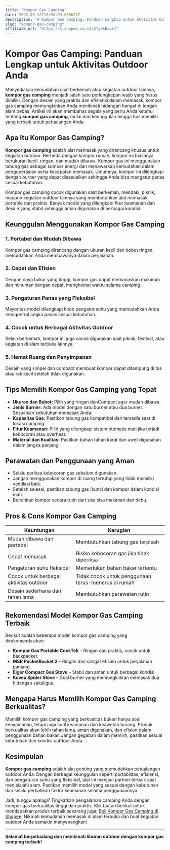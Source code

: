 ```yaml
---
title: "Kompor Gas Camping"
date: 2025-05-22T10:53:09.660075Z
description: "# Kompor Gas Camping: Panduan Lengkap untuk Aktivitas Outdoor Anda..."
slug: "kompor-gas-camping"
affiliate_url: "https://s.shopee.co.id/2fyekBxvrt"
---
```

# Kompor Gas Camping: Panduan Lengkap untuk Aktivitas Outdoor Anda

Menyediakan kemudahan saat berkemah atau kegiatan outdoor lainnya, **kompor gas camping** menjadi salah satu perlengkapan wajib yang harus dimiliki. Dengan desain yang praktis dan efisiensi dalam memasak, kompor gas camping memungkinkan Anda menikmati hidangan hangat di tengah alam bebas. Artikel ini akan membahas segala yang perlu Anda ketahui tentang **kompor gas camping**, mulai dari keunggulan hingga tips memilih yang terbaik untuk petualangan Anda.

## Apa Itu Kompor Gas Camping?

**Kompor gas camping** adalah alat memasak yang dirancang khusus untuk kegiatan outdoor. Berbeda dengan kompor rumah, kompor ini biasanya berukuran kecil, ringan, dan mudah dibawa. Kompor gas ini menggunakan tabung gas sebagai sumber energi dan menawarkan kemudahan dalam pengoperasian serta kecepatan memasak. Umumnya, kompor ini dilengkapi dengan burner yang dapat disesuaikan sehingga Anda bisa mengatur panas sesuai kebutuhan.

Kompor gas camping cocok digunakan saat berkemah, mendaki, piknik, maupun kegiatan outdoor lainnya yang membutuhkan alat memasak portable dan praktis. Banyak model yang dilengkapi fitur keamanan dan desain yang stabil sehingga aman digunakan di berbagai kondisi.

## Keunggulan Menggunakan Kompor Gas Camping

### 1. Portabel dan Mudah Dibawa
Kompor gas camping dirancang dengan ukuran kecil dan bobot ringan, memudahkan Anda membawanya dalam perjalanan.

### 2. Cepat dan Efisien
Dengan daya bakar yang tinggi, kompor gas dapat memanaskan makanan dan minuman dengan cepat, menghemat waktu selama camping.

### 3. Pengaturan Panas yang Fleksibel
Mayoritas model dilengkapi knob pengatur suhu yang memudahkan Anda mengontrol angka panas sesuai kebutuhan.

### 4. Cocok untuk Berbagai Aktivitas Outdoor
Selain berkemah, kompor ini juga cocok digunakan saat piknik, festival, atau kegiatan di alam terbuka lainnya.

### 5. Hemat Ruang dan Penyimpanan
Desain yang simpel dan compact membuat kompor dapat ditampung di tas atau rak kecil setelah tidak digunakan.

## Tips Memilih Kompor Gas Camping yang Tepat

- **Ukuran dan Bobot:** Pilih yang ringan danCompact agar mudah dibawa.
- **Jenis Burner:** Ada model dengan satu burner atau dua burner. Sesuaikan kebutuhan memasak Anda.
- **Kapasitas Gas:** Pastikan tabung gas kompatibel dan tersedia saat di lokasi camping.
- **Fitur Keamanan:** Pilih yang dilengkapi sistem otomatis mati jika terjadi kebocoran atau overheat.
- **Material dan Kualitas:** Pastikan bahan tahan karat dan awet digunakan dalam jangka panjang.

## Perawatan dan Penggunaan yang Aman

- Selalu periksa kebocoran gas sebelum digunakan.
- Jangan menggunakan kompor di ruang tertutup yang tidak memiliki ventilasi baik.
- Setelah selesai, pastikan tabung gas |kunci dan kompor dalam kondisi mati.
- Bersihkan kompor secara rutin dari sisa sisa makanan dan debu.

## Pros & Cons Kompor Gas Camping

| Keuntungan | Kerugian |
|--------------|-----------|
| Mudah dibawa dan portabel | Membutuhkan tabung gas terpisah |
| Cepat memasak | Risiko kebocoran gas jika tidak diperiksa |
| Pengaturan suhu fleksibel | Memerlukan bahan bakar tertentu |
| Cocok untuk berbagai aktivitas outdoor | Tidak cocok untuk penggunaan terus-menerus di rumah |
| Desain sederhana dan tahan lama | Membutuhkan perawatan rutin |

## Rekomendasi Model Kompor Gas Camping Terbaik

Berikut adalah beberapa model kompor gas camping yang direkomendasikan:

- **Kompor Gas Portable CookTek** – Ringan dan praktis, cocok untuk backpacker.
- **MSR PocketRocket 2** – Ringan dan sangat efisien untuk perjalanan panjang.
- **Eiger Compact Gas Stove** – Stabil dan aman untuk berbagai kondisi.
- **Kovea Spider Stove** – Dual burner yang memungkinkan memasak dua hidangan sekaligus.

## Mengapa Harus Memilih Kompor Gas Camping Berkualitas?

Memilih kompor gas camping yang berkualitas bukan hanya soal kenyamanan, tetapi juga soal keamanan dan keawetan barang. Produk berkualitas akan lebih tahan lama, aman digunakan, dan efisien dalam penggunaan bahan bakar. Jangan gegabah dalam memilih, pastikan sesuai kebutuhan dan kondisi outdoor Anda.

## Kesimpulan

**Kompor gas camping** adalah alat penting yang memudahkan petualangan outdoor Anda. Dengan berbagai keunggulan seperti portabilitas, efisiensi, dan pengaturan suhu yang fleksibel, alat ini menjadi partner terbaik saat menjelajahi alam. Pastikan memilih model yang sesuai dengan kebutuhan dan selalu perhatikan faktor keamanan selama penggunaannya.

Jadi, tunggu apalagi? Tingkatkan pengalaman camping Anda dengan kompor gas berkualitas tinggi dan praktis. Klik tautan berikut untuk mendapatkan produk terbaik sekarang juga: [Beli Kompor Gas Camping di Shopee](https://s.shopee.co.id/2fyekBxvrt). Nikmati kemudahan memasak di alam terbuka dan buat kegiatan outdoor Anda semakin menyenangkan!

---

**Selamat berpetualang dan menikmati liburan outdoor dengan kompor gas camping terbaik!**